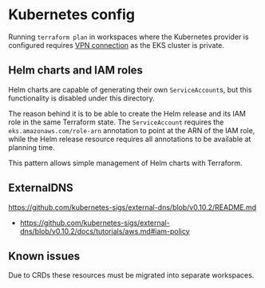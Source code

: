 # Kubernetes config

Running `terraform plan` in workspaces where the Kubernetes provider is configured requires [VPN connection][vpn] as the EKS cluster is private.

[vpn]: ../../bootstrap/client_vpn.md

## Helm charts and IAM roles

Helm charts are capable of generating their own `ServiceAccount`s, but this functionality is disabled under this directory.

The reason behind it is to be able to create the Helm release and its IAM role in the same Terraform state.
The `ServiceAccount` requires the `eks.amazonaws.com/role-arn` annotation to point at the ARN of the IAM role,
while the Helm release resource requires all annotations to be available at planning time.

This pattern allows simple management of Helm charts with Terraform.

## ExternalDNS

https://github.com/kubernetes-sigs/external-dns/blob/v0.10.2/README.md

- https://github.com/kubernetes-sigs/external-dns/blob/v0.10.2/docs/tutorials/aws.md#iam-policy

## Known issues

Due to CRDs these resources must be migrated into separate workspaces.
